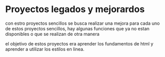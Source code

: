 # Proyectos legados y mejorardos
con estro proyectos sencillos se busca realizar una mejora para cada uno de estos proyectos sencillos, hay algunas funciones que ya no estan disponibles o que se realizan de otra manera

el objetivo de estos proyectos era aprender los fundamentos de html y aprender a utilizar los estilos en linea.


